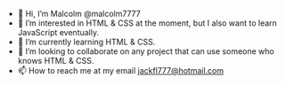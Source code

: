 - 👋 Hi, I’m Malcolm @malcolm7777
- 👀 I’m interested in HTML & CSS at the moment, but I also want to learn JavaScript eventually.
- 🌱 I’m currently learning HTML & CSS.
- 💞️ I’m looking to collaborate on any project that can use someone who knows HTML & CSS.
- 📫 How to reach me at my email jackfl777@hotmail.com

<!---
malcolm7777/malcolm7777 is a ✨ special ✨ repository because its `README.md` (this file) appears on your GitHub profile.
You can click the Preview link to take a look at your changes.
--->
